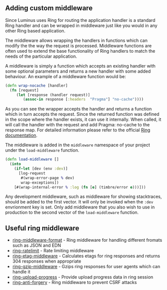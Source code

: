 ## Adding custom middleware

Since Luminus uses Ring for routing the application handler
is a standard Ring handler and can be wrapped in middleware
just like you would in any other Ring based application.

The middleware allows wrapping the handlers in functions which can modify the the way the request is processed. 
Middleware functions are often used to extend the base functionality of Ring handlers to match the needs of 
the particular application.

A middleware is simply a function which accepts an existing handler with some optional parameters and returns a new handler with some added behaviour. An example of a middleware function would be:

```clojure
(defn wrap-nocache [handler]
  (fn [request]
     (let [response (handler request)]
        (assoc-in response [:headers  "Pragma"] "no-cache"))))
```

As you can see the wrapper accepts the handler and returns a function which in turn accepts the request. Since the returned function was defined in the scope where the handler exists, it can use it internally. When called, it will call the handler with the request and add Pragma: no-cache to the response map. For detailed information please refer to the official [Ring documentation](https://github.com/ring-clojure/ring/wiki).


The middleware is added in the `middleware` namespace of your project under the `load-middleware` function.

```clojure
(defn load-middleware []
  (into
    (if-let [dev (env :dev)]
      [log-request
       #(wrap-error-page % dev)
       wrap-exceptions])
    [#(wrap-internal-error % :log (fn [e] (timbre/error e)))]))
```    

Any development middleware, such as middleware for showing stacktraces, should be added to the first vector. It will only be invoked when the `:dev` envrionment key is set. Only add middleware that you also wish to use in production to the second vector of the `load-middleware` function.

## Useful ring middleware

* [ring-middleware-format](https://github.com/ngrunwald/ring-middleware-format) - Ring middleware for handling different fromats such as JSON and EDN
* [ring-ratelimit](https://github.com/myfreeweb/ring-ratelimit) - Rate limiting middleware
* [ring-etag-middleware](https://github.com/mikejs/ring-etag-middleware) - Calculates etags for ring responses and returns 304 responses when appropriate
* [ring-gzip-middleware](https://github.com/mikejs/ring-gzip-middleware) - Gzips ring responses for user agents which can handle it
* [ring-upload-progress](https://github.com/joodie/ring-upload-progress) - Provide upload progress data in ring session
* [ring-anti-forgery](https://github.com/weavejester/ring-anti-forgery) - Ring middleware to prevent CSRF attacks
